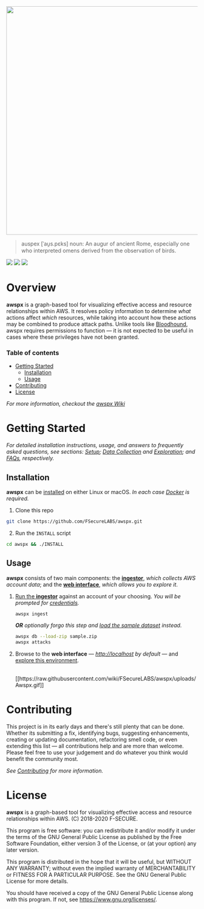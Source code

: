 <img src="https://raw.githubusercontent.com/wiki/FSecureLABS/awspx/uploads/Awspx.svg" width="600px">

> auspex [ˈau̯s.pɛks] noun: An augur of ancient Rome, especially one who interpreted omens derived from the observation of birds.

![](https://img.shields.io/github/license/FSecureLABS/awspx)
![](https://img.shields.io/github/v/tag/FSecureLabs/awspx)
![](https://img.shields.io/github/contributors/FSecureLABS/awspx)

# Overview

**awspx** is a graph-based tool for visualizing effective access and resource relationships within AWS. It resolves policy information to determine *what* actions affect *which* resources, while taking into account how these actions may be combined to produce attack paths. Unlike tools like [Bloodhound](https://github.com/BloodHoundAD/BloodHound), awspx requires permissions to function — it is not expected to be useful in cases where these privileges have not been granted.

### Table of contents 

- [Getting Started](#getting-started)
  - [Installation](#installation)
  - [Usage](#usage)
- [Contributing](#contributing)
- [License](#license)

*For more information, checkout the [awspx Wiki](https://github.com/FSecureLABS/awspx/wiki)*

# Getting Started

*For detailed installation instructions, usage, and answers to frequently asked questions, see sections: [Setup](https://github.com/FSecureLABS/awspx/wiki/Setup); [Data Collection](https://github.com/FSecureLABS/awspx/wiki/Data-Collection) and [Exploration](https://github.com/FSecureLABS/awspx/wiki/Data-Exploration); and [FAQs](https://github.com/FSecureLABS/awspx/wiki/FAQs), respectively.*

## Installation 

**awspx** can be [installed](https://github.com/FSecureLABS/awspx/wiki/Setup) on either Linux or macOS. *In each case [Docker](https://docs.docker.com/get-docker/) is required.*

1. Clone this repo
```bash
git clone https://github.com/FSecureLABS/awspx.git
```
2. Run the `INSTALL` script
```bash
cd awspx && ./INSTALL
```

## Usage 

**awspx** consists of two main components: the [**ingestor**](https://github.com/FSecureLABS/awspx/wiki/Data-Collection#ingestion), *which collects AWS account data*; and the [**web interface**](https://github.com/FSecureLABS/awspx/wiki/Data-Exploration#overview), *which allows you to explore it*. 

1. [Run the **ingestor**](https://github.com/FSecureLABS/awspx/wiki/Data-Collection#ingestion) against an account of your choosing. _You will be prompted for [credentials](https://docs.aws.amazon.com/cli/latest/userguide/cli-chap-configure.html#cli-quick-configuration)._

    ```bash
    awspx ingest
    ```
    _**OR** optionally forgo this step and [load the sample dataset](https://github.com/FSecureLABS/awspx/wiki/Data-Collection#zip-files) instead._
    
    ```bash
    awspx db --load-zip sample.zip
    awspx attacks
    ```

2. Browse to the **web interface** — *<http://localhost> by default* — and [explore this environment](https://github.com/FSecureLABS/awspx/wiki/Data-Exploration##usage-examples). 

    </br>
    [[https://raw.githubusercontent.com/wiki/FSecureLABS/awspx/uploads/Awspx.gif]] 

# Contributing

This project is in its early days and there's still plenty that can be done. Whether its submitting a fix, identifying bugs, suggesting enhancements, creating or updating documentation, refactoring smell code, or even extending this list — all contributions help and are more than welcome. Please feel free to use your judgement and do whatever you think would benefit the community most.

*See [Contributing](https://github.com/FSecureLABS/awspx/wiki/Contributing) for more information.*

# License 

**awspx** is a graph-based tool for visualizing effective access and resource relationships within AWS. (C) 2018-2020 F-SECURE.

This program is free software: you can redistribute it and/or modify it under the terms of the GNU General Public License as published by the Free Software Foundation, either version 3 of the License, or (at your option) any later version.

This program is distributed in the hope that it will be useful, but WITHOUT ANY WARRANTY; without even the implied warranty of MERCHANTABILITY or FITNESS FOR A PARTICULAR PURPOSE. See the GNU General Public License for more details. 

You should have received a copy of the GNU General Public License along with this program. If not, see <https://www.gnu.org/licenses/>. 
